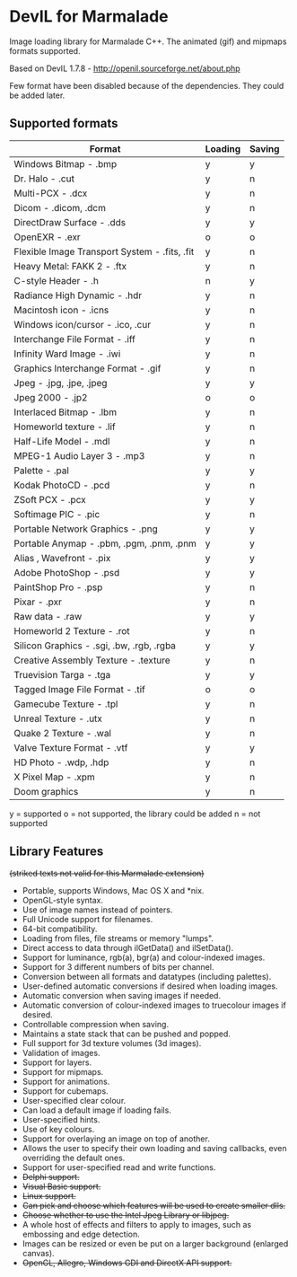 DevIL for Marmalade
===================

Image loading library for Marmalade C++. The animated (gif) and mipmaps formats supported.

Based on DevIL 1.7.8 - http://openil.sourceforge.net/about.php

Few format have been disabled because of the dependencies. They could be added later.

Supported formats
-----------------

Format|Loading|Saving
------|-------|------
Windows Bitmap - .bmp|y|y
Dr. Halo - .cut|y|n
Multi-PCX - .dcx|y|n
Dicom - .dicom, .dcm|y|n
DirectDraw Surface - .dds|y|y
OpenEXR - .exr|o|o
Flexible Image Transport System - .fits, .fit|y|n
Heavy Metal: FAKK 2 - .ftx|y|n
C-style Header - .h|n|y
Radiance High Dynamic - .hdr|y|n
Macintosh icon - .icns|y|n
Windows icon/cursor - .ico, .cur|y|n
Interchange File Format - .iff|y|n
Infinity Ward Image - .iwi|y|n
Graphics Interchange Format - .gif|y|n
Jpeg - .jpg, .jpe, .jpeg|y|y
Jpeg 2000 - .jp2|o|o
Interlaced Bitmap - .lbm|y|n
Homeworld texture - .lif|y|n
Half-Life Model - .mdl|y|n
MPEG-1 Audio Layer 3 - .mp3|y|n
Palette - .pal|y|y
Kodak PhotoCD - .pcd|y|n
ZSoft PCX - .pcx|y|y
Softimage PIC - .pic|y|n
Portable Network Graphics - .png|y|y
Portable Anymap - .pbm, .pgm, .pnm, .pnm|y|y
Alias , Wavefront - .pix|y|y
Adobe PhotoShop - .psd|y|y
PaintShop Pro - .psp|y|n
Pixar - .pxr|y|n
Raw data - .raw|y|y
Homeworld 2 Texture - .rot|y|n
Silicon Graphics - .sgi, .bw, .rgb, .rgba|y|y
Creative Assembly Texture - .texture|y|n
Truevision Targa - .tga|y|y
Tagged Image File Format - .tif|o|o
Gamecube Texture - .tpl|y|n
Unreal Texture - .utx|y|n
Quake 2 Texture - .wal|y|n
Valve Texture Format - .vtf|y|y
HD Photo - .wdp, .hdp|y|n
X Pixel Map - .xpm|y|n
Doom graphics|y|n

y = supported
o = not supported, the library could be added
n = not supported

Library Features
----------------
~~(striked texts not valid for this Marmalade extension)~~
* Portable, supports Windows, Mac OS X and *nix.
* OpenGL-style syntax.
* Use of image names instead of pointers.
* Full Unicode support for filenames.
* 64-bit compatibility.
* Loading from files, file streams or memory "lumps".
* Direct access to data through ilGetData() and ilSetData().
* Support for luminance, rgb(a), bgr(a) and colour-indexed images.
* Support for 3 different numbers of bits per channel.
* Conversion between all formats and datatypes (including palettes).
* User-defined automatic conversions if desired when loading images.
* Automatic conversion when saving images if needed.
* Automatic conversion of colour-indexed images to truecolour images if desired.
* Controllable compression when saving.
* Maintains a state stack that can be pushed and popped.
* Full support for 3d texture volumes (3d images).
* Validation of images.
* Support for layers.
* Support for mipmaps.
* Support for animations.
* Support for cubemaps.
* User-specified clear colour.
* Can load a default image if loading fails.
* User-specified hints.
* Use of key colours.
* Support for overlaying an image on top of another.
* Allows the user to specify their own loading and saving callbacks, even overriding the default ones.
* Support for user-specified read and write functions.
* ~~Delphi support.~~
* ~~Visual Basic support.~~
* ~~Linux support.~~
* ~~Can pick and choose which features will be used to create smaller dlls.~~
* ~~Choose whether to use the Intel Jpeg Library or libjpeg.~~
* A whole host of effects and filters to apply to images, such as embossing and edge detection.
* Images can be resized or even be put on a larger background (enlarged canvas).
* ~~OpenGL, Allegro, Windows GDI and DirectX API support.~~
